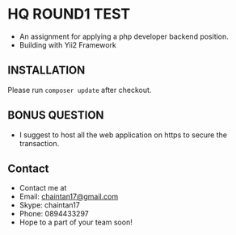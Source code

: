 HQ ROUND1 TEST
==============
- An assignment for applying a php developer backend position.
- Building with Yii2 Framework

INSTALLATION
------------
Please run `composer update` after checkout.

BONUS QUESTION
--------------
- I suggest to host all the web application on https to secure the transaction.

Contact
------
- Contact me at
- Email: chaintan17@gmail.com
- Skype: chaintan17
- Phone: 0894433297
- Hope to a part of your team soon!